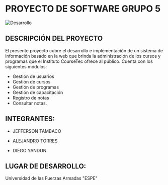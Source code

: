 # PROYECTO DE SOFTWARE GRUPO 5
![Desarrollo](http://maserinformatica.com/assets/img/desarrollo.jpg)
## DESCRIPCIÓN DEL PROYECTO
El presente proyecto cubre el desarrollo e implementación de 
un sistema de información basado en la web que brinda la administración
de los cursos y programas que el  Instituto CourseTec ofrece al público.
Cuenta con los siguientes módulos: 
* Gestión de usuarios
* Gestión de cursos
* Gestión de programas
* Gestión de capacitación
* Registro de notas
* Consultar notas.
 

## INTEGRANTES:

* JEFFERSON TAMBACO

* ALEJANDRO TORRES

* DIEGO YANDUN


## LUGAR DE DESARROLLO:
Universidad de las Fuerzas Armadas "ESPE"

